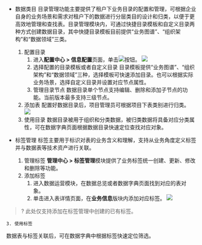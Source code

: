 - 数据类目
目录管理功能主要提供了租户下业务目录的配置和管理，可根据企业自身的业务场景和需求对租户下的数据进行分层类目的设计和归类，以便于更高效地管理和查找表。目录管理模块内，可通过快捷目录模板和自定义目录两种方式创建数据目录，其中快捷目录模板目前提供“业务图谱”、“组织架构”和“数据领域”三类。
	1. 配置目录
		1. 进入**配置中心 > 信息配置**页面，单击![](https://qcloudimg.tencent-cloud.cn/raw/43d6709e8f86b70c859cf6a098281480.png)按钮。
![](https://qcloudimg.tencent-cloud.cn/raw/61bfa42860906eb1e6852050e5afec19.png)
		2. 选择配置的目录模板或者自定义目录
目录模板提供“业务图谱”、“组织架构”和“数据领域”三种，选择模板可快速添加目录。也可以根据实际业务场景，选择自定义目录并设置对应节点属性。
		3. 管理目录节点
数据目录单个节点支持编辑、删除和添加子节点的功能。当前版本最多支持三级节点。
	2. 添加表
配置好数据目录后，项目管理员可根据项目下表类别进行归类。
![](https://qcloudimg.tencent-cloud.cn/raw/b251b884ae3085cd00b63ea5cdadaf1b.png)
	3. 使用目录
数据目录被用于组织和分类数据，被归类数据将具备对应分类属性，可在数据字典页面根据数据目录快速定位查找对应对象。

- 标签管理
标签主要用于标识对表的业务含义和理解，支持从业务角度定义标签并与数据表等技术资产进行关联。
	1. 管理标签
**管理中心 > 标签管理**模块提供了业务标签统一创建、更新、修改和删除等功能。
	2. 添加标签
		1. 进入数据运营模块，在数据总览或者数据字典页面找到对应的表对象。
		2. 单击进入表详情页面，在**业务信息**版块内添加对应标签。
![](https://qcloudimg.tencent-cloud.cn/raw/57348cb91836a825266341f15f4c7514.png)
>? 此处仅支持添加在标签管理中创建的已有标签。
>
	3. 使用标签
数据表与标签关联后，可在数据字典中根据标签快速定位筛选。
